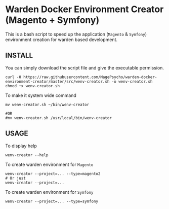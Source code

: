 # Warden Docker Environment Creator (Magento + Symfony)

This is a bash script to speed up the application (`Magento` & `Symfony`) environment creation for warden based development.

## INSTALL
You can simply download the script file and give the executable permission.
```
curl -0 https://raw.githubusercontent.com/MagePsycho/warden-docker-environment-creator/master/src/wenv-creator.sh -o wenv-creator.sh
chmod +x wenv-creator.sh
```

To make it system wide command
```
mv wenv-creator.sh ~/bin/wenv-creator

#OR
#mv wenv-creator.sh /usr/local/bin/wenv-creator
```

## USAGE
To display help
```
wenv-creator --help
```

To create warden environment for `Magento`
```
wenv-creator --project=... --type=magento2
# Or just
wenv-creator --project=...
```

To create warden environment for `Symfony`
```
wenv-creator --project=... --type=symfony
```